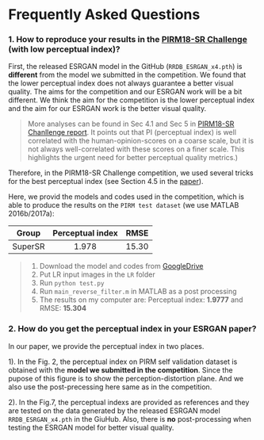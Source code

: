 # Frequently Asked Questions

### 1. How to reproduce your results in the [PIRM18-SR Challenge](https://www.pirm2018.org/PIRM-SR.html) (with low perceptual index)?

First, the released ESRGAN model in the GitHub (`RRDB_ESRGAN_x4.pth`) is **different** from the model we submitted in the competition.
We found that the lower perceptual index does not always guarantee a better visual quality.
The aims for the competition and our ESRGAN work will be a bit different.
We think the aim for the competition is the lower perceptual index and the aim for our ESRGAN work is the better visual quality.
> More analyses can be found in Sec 4.1 and Sec 5 in [PIRM18-SR Chanllenge report](https://arxiv.org/pdf/1809.07517.pdf).
> It points out that PI (perceptual index) is well correlated with the human-opinion-scores on a coarse scale, but it is not always well-correlated with these scores on a finer scale. This highlights the urgent need for better perceptual quality metrics.)

Therefore, in the PIRM18-SR Challenge competition, we used several tricks for the best perceptual index (see Section 4.5 in the [paper](https://arxiv.org/abs/1809.00219)).

Here, we provid the models and codes used in the competition, which is able to produce the results on the `PIRM test dataset` (we use MATLAB 2016b/2017a):

| Group       | Perceptual index         | RMSE  |
| ------------- |:-------------:| -----:|
| SuperSR     | 1.978 | 15.30 |

> 1. Download the model and codes from [GoogleDrive](https://drive.google.com/file/d/1l0gBRMqhVLpL_-7R7aN-q-3hnv5ADFSM/view?usp=sharing)
> 2. Put LR input images in the `LR` folder
> 3. Run `python test.py`
> 4. Run `main_reverse_filter.m` in MATLAB as a post processing
> 5. The results on my computer are: Perceptual index: **1.9777** and RMSE: **15.304**


### 2. How do you get the perceptual index in your ESRGAN paper?
In our paper, we provide the perceptual index in two places.

1). In the Fig. 2, the perceptual index on PIRM self validation dataset is obtained with the **model we submitted in the competition**. 
Since the pupose of this figure is to show the perception-distortion plane. And we also use the post-precessing here same as in the competition.

2). In the Fig.7, the perceptual indexs are provided as references and they are tested on the data generated by the released ESRGAN model `RRDB_ESRGAN_x4.pth` in the GiuHub.
Also, there is **no** post-processing when testing the ESRGAN model for better visual quality.
